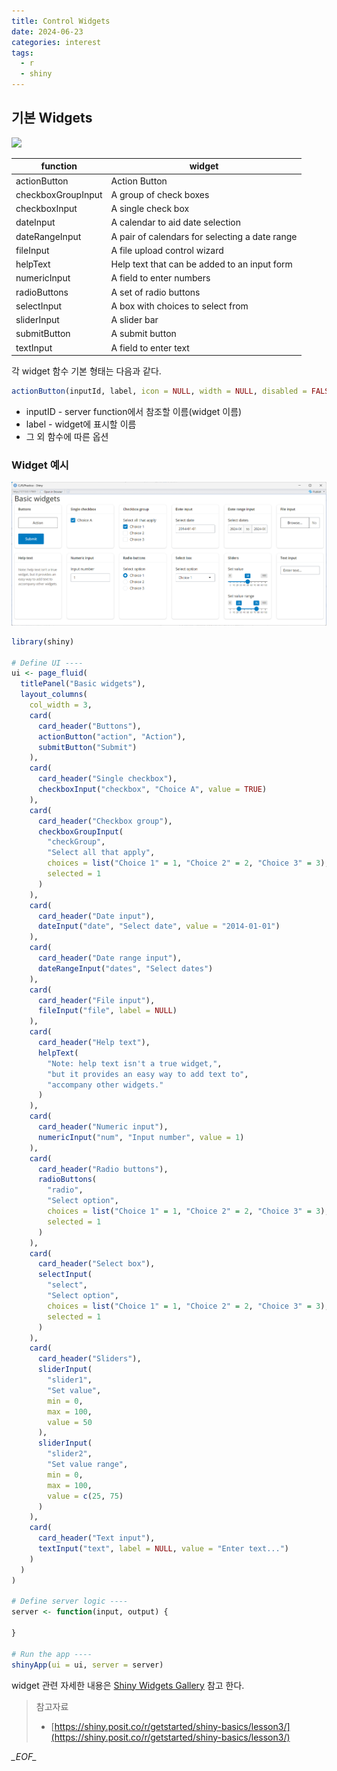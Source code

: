 ```yaml
---
title: Control Widgets
date: 2024-06-23
categories: interest
tags:
  - r
  - shiny
---
```

## 기본 Widgets
![](https://shiny.posit.co/r/getstarted/shiny-basics/lesson3/images/basic-widgets.png)

| function           | widget                                         |
|--------------------|------------------------------------------------|
| actionButton       | Action Button                                  |
| checkboxGroupInput | A group of check boxes                         |
| checkboxInput      | A single check box                             |
| dateInput          | A calendar to aid date selection               |
| dateRangeInput     | A pair of calendars for selecting a date range |
| fileInput          | A file upload control wizard                   |
| helpText           | Help text that can be added to an input form   |
| numericInput       | A field to enter numbers                       |
| radioButtons       | A set of radio buttons                         |
| selectInput        | A box with choices to select from              |
| sliderInput        | A slider bar                                   |
| submitButton       | A submit button                                |
| textInput          | A field to enter text                          |

각 widget 함수 기본 형태는 다음과 같다.
```r
actionButton(inputId, label, icon = NULL, width = NULL, disabled = FALSE, ...)
```
- inputID - server function에서 참조할 이름(widget 이름)
- label - widget에 표시할 이름
- 그 외 함수에 따른 옵션
### Widget 예시
![](/assets/images/Pasted%20image%2020240623165141.png)

```R
library(shiny)

# Define UI ----
ui <- page_fluid(
  titlePanel("Basic widgets"),
  layout_columns(
    col_width = 3,
    card(
      card_header("Buttons"),
      actionButton("action", "Action"),
      submitButton("Submit")
    ),
    card(
      card_header("Single checkbox"),
      checkboxInput("checkbox", "Choice A", value = TRUE)
    ),
    card(
      card_header("Checkbox group"),
      checkboxGroupInput(
        "checkGroup",
        "Select all that apply",
        choices = list("Choice 1" = 1, "Choice 2" = 2, "Choice 3" = 3),
        selected = 1
      )
    ),
    card(
      card_header("Date input"),
      dateInput("date", "Select date", value = "2014-01-01")
    ),
    card(
      card_header("Date range input"),
      dateRangeInput("dates", "Select dates")
    ),
    card(
      card_header("File input"),
      fileInput("file", label = NULL)
    ),
    card(
      card_header("Help text"),
      helpText(
        "Note: help text isn't a true widget,",
        "but it provides an easy way to add text to",
        "accompany other widgets."
      )
    ),
    card(
      card_header("Numeric input"),
      numericInput("num", "Input number", value = 1)
    ),
    card(
      card_header("Radio buttons"),
      radioButtons(
        "radio",
        "Select option",
        choices = list("Choice 1" = 1, "Choice 2" = 2, "Choice 3" = 3),
        selected = 1
      )
    ),
    card(
      card_header("Select box"),
      selectInput(
        "select",
        "Select option",
        choices = list("Choice 1" = 1, "Choice 2" = 2, "Choice 3" = 3),
        selected = 1
      )
    ),
    card(
      card_header("Sliders"),
      sliderInput(
        "slider1",
        "Set value",
        min = 0,
        max = 100,
        value = 50
      ),
      sliderInput(
        "slider2",
        "Set value range",
        min = 0,
        max = 100,
        value = c(25, 75)
      )
    ),
    card(
      card_header("Text input"),
      textInput("text", label = NULL, value = "Enter text...")
    )
  )
)

# Define server logic ----
server <- function(input, output) {

}

# Run the app ----
shinyApp(ui = ui, server = server)
```

widget 관련 자세한 내용은 [Shiny Widgets Gallery](https://shiny.posit.co/gallery/widget-gallery.html) 참고 한다.

> 참고자료
> - [https://shiny.posit.co/r/getstarted/shiny-basics/lesson3/](https://shiny.posit.co/r/getstarted/shiny-basics/lesson3/)

_\_EOF\__